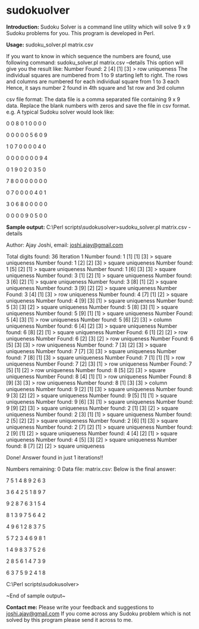 # sudokuolver
**Introduction:**
Sudoku Solver is a command line utility which will solve 9 x 9 Sudoku problems for you.
This program is developed in Perl.

**Usage:**
sudoku_solver.pl matrix.csv

If you want to know in which sequence the numbers are found, use following command:
sudoku_solver.pl matrix.csv –details
This option will give you the result like:
Number Found: 2 [4] [1] [3] > row uniqueness
The individual squares are numbered from 1 to 9 starting left to right. The rows and columns are numbered for each individual square from 1 to 3 each
Hence, it says number 2 found in 4th square and 1st row and 3rd column

csv file format:
The data file is a comma separated file containing 9 x 9 data.
Replace the blank numbers with zeros and save the file in csv format.
e.g. A typical Sudoku solver would look like:

0	0	8	0	1	0	0	0	0

0	0	0	0	0	5	6	0	9

1	0	7	0	0	0	0	4	0

0	0	0	0	0	0	0	9	4

0	1	9	0	2	0	3	5	0

7	8	0	0	0	0	0	0	0

0	7	0	0	0	0	4	0	1

3	0	6	8	0	0	0	0	0

0	0	0	0	9	0	5	0	0

**Sample output:**
C:\Perl scripts\sudokusolver>sudoku_solver.pl matrix.csv -details


Author: Ajay Joshi, email: joshi.ajay@gmail.com


Total digits found: 36
Iteration 1
Number found: 1 [1] [1] [3] > square uniqueness
Number found: 1 [2] [2] [3] > square uniqueness
Number found: 1 [5] [2] [1] > square uniqueness
Number found: 1 [6] [3] [3] > square uniqueness
Number found: 3 [1] [2] [1] > square uniqueness
Number found: 3 [6] [2] [1] > square uniqueness
Number found: 3 [8] [1] [2] > square uniqueness
Number found: 3 [9] [2] [2] > square uniqueness
Number Found: 3 [4] [1] [3] > row uniqueness
Number found: 4 [7] [1] [2] > square uniqueness
Number found: 4 [9] [3] [1] > square uniqueness
Number found: 5 [3] [3] [2] > square uniqueness
Number found: 5 [8] [3] [1] > square uniqueness
Number found: 5 [9] [1] [1] > square uniqueness
Number Found: 5 [4] [3] [1] > row uniqueness
Number found: 5 [6] [2] [3] > column uniqueness
Number found: 6 [4] [2] [3] > square uniqueness
Number found: 6 [8] [2] [1] > square uniqueness
Number Found: 6 [1] [2] [2] > row uniqueness
Number Found: 6 [2] [3] [2] > row uniqueness
Number Found: 6 [5] [3] [3] > row uniqueness
Number found: 7 [3] [2] [3] > square uniqueness
Number found: 7 [7] [3] [3] > square uniqueness
Number found: 7 [8] [1] [3] > square uniqueness
Number Found: 7 [1] [1] [1] > row uniqueness
Number Found: 7 [2] [3] [1] > row uniqueness
Number Found: 7 [5] [1] [2] > row uniqueness
Number found: 8 [5] [2] [3] > square uniqueness
Number Found: 8 [4] [1] [1] > row uniqueness
Number Found: 8 [9] [3] [3] > row uniqueness
Number found: 8 [1] [3] [3] > column uniqueness
Number found: 9 [2] [1] [3] > square uniqueness
Number found: 9 [3] [2] [2] > square uniqueness
Number found: 9 [5] [1] [1] > square uniqueness
Number found: 9 [6] [3] [1] > square uniqueness
Number found: 9 [9] [2] [3] > square uniqueness
Number found: 2 [1] [3] [2] > square uniqueness
Number found: 2 [3] [1] [1] > square uniqueness
Number found: 2 [5] [2] [2] > square uniqueness
Number found: 2 [6] [1] [3] > square uniqueness
Number found: 2 [7] [2] [1] > square uniqueness
Number found: 2 [9] [1] [2] > square uniqueness
Number found: 4 [4] [2] [1] > square uniqueness
Number found: 4 [5] [3] [2] > square uniqueness
Number found: 8 [7] [2] [2] > square uniqueness

Done! Answer found in just 1 iterations!!


Numbers remaining: 0
Data file: matrix.csv:
Below is the final answer:

7	5	1	4	8	9	2	6	3	

3	6	4	2	5	1	8	9	7	

9	2	8	7	6	3	1	5	4	

8	1	3	9	7	5	6	4	2	

4	9	6	1	2	8	3	7	5	

5	7	2	3	4	6	9	8	1	

1	4	9	8	3	7	5	2	6	

2	8	5	6	1	4	7	3	9	

6	3	7	5	9	2	4	1	8	


C:\Perl scripts\sudokusolver>

~End of sample output~

**Contact me:**
Please write your feedback and suggestions to joshi.ajay@gmail.com
If you come across any Sudoku problem which is not solved by this program please send it across to me.
